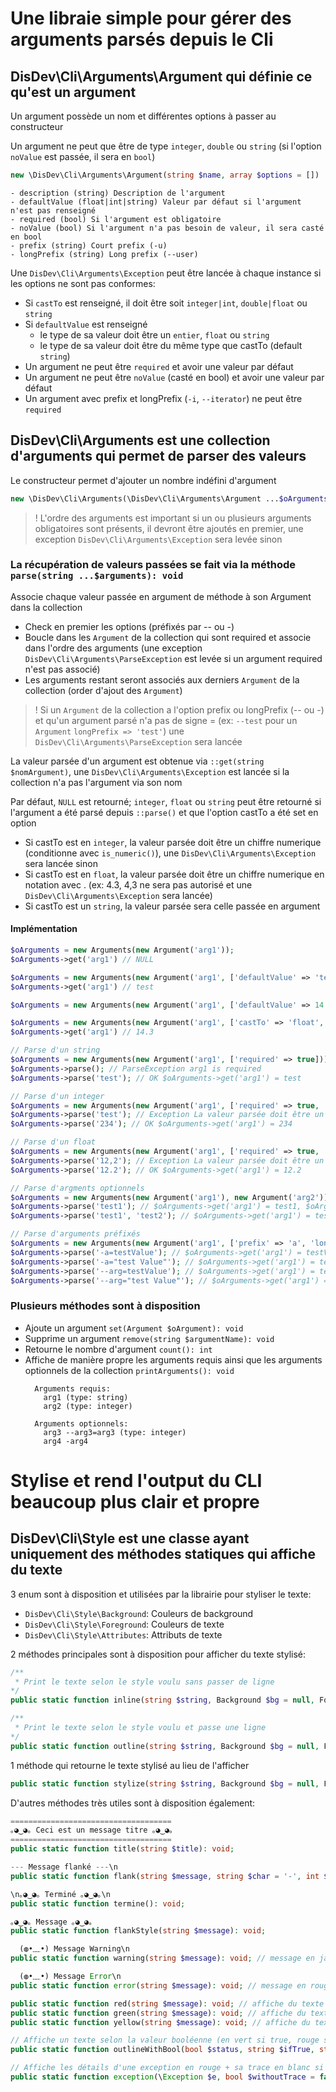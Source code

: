 # Une libraie simple pour gérer des arguments parsés depuis le Cli

## **DisDev\Cli\Arguments\Argument** qui définie ce qu'est un argument
Un argument possède un nom et différentes options à passer au constructeur

Un argument ne peut que être de type `integer`, `double` ou `string` (si l'option `noValue` est passée, il sera en `bool`)

```php
new \DisDev\Cli\Arguments\Argument(string $name, array $options = [])
```

```
- description (string) Description de l'argument
- defaultValue (float|int|string) Valeur par défaut si l'argument n'est pas renseigné
- required (bool) Si l'argument est obligatoire
- noValue (bool) Si l'argument n'a pas besoin de valeur, il sera casté en bool
- prefix (string) Court prefix (-u)
- longPrefix (string) Long prefix (--user)
```

Une `DisDev\Cli\Arguments\Exception` peut être lancée à chaque instance si les options ne sont pas conformes:

- Si `castTo` est renseigné, il doit être soit `integer|int`, `double|float` ou `string`
- Si `defaultValue` est renseigné
  - le type de sa valeur doit être un `entier`, `float` ou `string`
  - le type de sa valeur doit être du même type que castTo (default `string`)
- Un argument ne peut être `required` et avoir une valeur par défaut
- Un argument ne peut être `noValue` (casté en bool) et avoir une valeur par défaut
- Un argument avec prefix et longPrefix (`-i`, `--iterator`) ne peut être `required`

## **DisDev\Cli\Arguments** est une collection d'arguments qui permet de parser des valeurs

Le constructeur permet d'ajouter un nombre indéfini d'argument

```php
new \DisDev\Cli\Arguments(\DisDev\Cli\Arguments\Argument ...$oArguments)
```

> ! L'ordre des arguments est important si un ou plusieurs arguments obligatoires sont présents, il devront être ajoutés en premier, une exception `DisDev\Cli\Arguments\Exception` sera levée sinon

### La récupération de valeurs passées se fait via la méthode `parse(string ...$arguments): void`
Associe chaque valeur passée en argument de méthode à son Argument dans la collection
- Check en premier les options (préfixés par -- ou -)
- Boucle dans les `Argument` de la collection qui sont required et associe dans l'ordre des arguments (une exception `DisDev\Cli\Arguments\ParseException` est levée si un argument required n'est pas associé)
- Les arguments restant seront associés aux derniers `Argument` de la collection (order d'ajout des `Argument`)

> ! Si un `Argument` de la collection a l'option prefix ou longPrefix (-- ou -) et qu'un argument parsé n'a pas de signe = (ex: `--test` pour un `Argument` `longPrefix => 'test'`) une `DisDev\Cli\Arguments\ParseException` sera lancée

La valeur parsée d'un argument est obtenue via `::get(string $nomArgument)`, une `DisDev\Cli\Arguments\Exception` est lancée si la collection n'a pas l'argument via son nom

Par défaut, `NULL` est retourné; `integer`, `float` ou `string` peut être retourné si l'argument a été parsé depuis `::parse()` et que l'option castTo a été set en option

- Si castTo est en `integer`, la valeur parsée doit être un chiffre numerique (conditionne avec `is_numeric()`), une `DisDev\Cli\Arguments\Exception` sera lancée sinon
- Si castTo est en `float`, la valeur parsée doit être un chiffre numerique en notation avec . (ex: 4.3, 4,3 ne sera pas autorisé et une `DisDev\Cli\Arguments\Exception` sera lancée)
- Si castTo est un `string`, la valeur parsée sera celle passée en argument

#### Implémentation
```php
$oArguments = new Arguments(new Argument('arg1'));
$oArguments->get('arg1') // NULL

$oArguments = new Arguments(new Argument('arg1', ['defaultValue' => 'test']));
$oArguments->get('arg1') // test

$oArguments = new Arguments(new Argument('arg1', ['defaultValue' => 14.3])); // Exception defaultValue doit être de type string

$oArguments = new Arguments(new Argument('arg1', ['castTo' => 'float', 'defaultValue' => 14.3])); // correct
$oArguments->get('arg1') // 14.3

// Parse d'un string
$oArguments = new Arguments(new Argument('arg1', ['required' => true]));
$oArguments->parse(); // ParseException arg1 is required
$oArguments->parse('test'); // OK $oArguments->get('arg1') = test

// Parse d'un integer
$oArguments = new Arguments(new Argument('arg1', ['required' => true, 'castTo' => 'integer']));
$oArguments->parse('test'); // Exception La valeur parsée doit être un nombre
$oArguments->parse('234'); // OK $oArguments->get('arg1') = 234

// Parse d'un float
$oArguments = new Arguments(new Argument('arg1', ['required' => true, 'castTo' => 'float']));
$oArguments->parse('12,2'); // Exception La valeur parsée doit être un nombre avec un dot en délimiteur
$oArguments->parse('12.2'); // OK $oArguments->get('arg1') = 12.2

// Parse d'argments optionnels
$oArguments = new Arguments(new Argument('arg1'), new Argument('arg2'));
$oArguments->parse('test1'); // $oArguments->get('arg1') = test1, $oArguments->get('arg1') = NULL
$oArguments->parse('test1', 'test2'); // $oArguments->get('arg1') = test1, $oArguments->get('arg1') = test2

// Parse d'arguments préfixés
$oArguments = new Arguments(new Argument('arg1', ['prefix' => 'a', 'longPrefix' => 'arg']));
$oArguments->parse('-a=testValue'); // $oArguments->get('arg1') = testValue
$oArguments->parse('-a="test Value"'); // $oArguments->get('arg1') = test Value
$oArguments->parse('--arg=testValue'); // $oArguments->get('arg1') = testValue
$oArguments->parse('--arg="test Value"'); // $oArguments->get('arg1') = test Value
```

### Plusieurs méthodes sont à disposition

- Ajoute un argument `set(Argument $oArgument): void`
- Supprime un argument `remove(string $argumentName): void`
- Retourne le nombre d'argument `count(): int`
- Affiche de manière propre les arguments requis ainsi que les arguments optionnels de la collection `printArguments(): void`
  ```
    Arguments requis:
      arg1 (type: string)
      arg2 (type: integer)

    Arguments optionnels:
      arg3 --arg3=arg3 (type: integer)
      arg4 -arg4
  ```

# Stylise et rend l'output du CLI beaucoup plus clair et propre

## **DisDev\Cli\Style** est une classe ayant uniquement des méthodes statiques qui affiche du texte

3 enum sont à disposition et utilisées par la librairie pour styliser le texte:

- `DisDev\Cli\Style\Background`: Couleurs de background
- `DisDev\Cli\Style\Foreground`: Couleurs de texte
- `DisDev\Cli\Style\Attributes`: Attributs de texte

2 méthodes principales sont à disposition pour afficher du texte stylisé:
```php
/**
 * Print le texte selon le style voulu sans passer de ligne
*/
public static function inline(string $string, Background $bg = null, Foreground $fg = null, Attribute $at = null): void;

/**
 * Print le texte selon le style voulu et passe une ligne
*/
public static function outline(string $string, Background $bg = null, Foreground $fg = null, Attribute $at = null): void;
```

1 méthode qui retourne le texte stylisé au lieu de l'afficher
```php
public static function stylize(string $string, Background $bg = null, Foreground $fg = null, Attribute $at = null): string;
```

D'autres méthodes très utiles sont à disposition également:

```php
====================================
｡◕‿◕｡ Ceci est un message titre ｡◕‿◕｡
====================================
public static function title(string $title): void;

--- Message flanké ---\n
public static function flank(string $message, string $char = '-', int $length = 3): void;

\n｡◕‿◕｡ Terminé ｡◕‿◕｡\n
public static function termine(): void;

｡◕‿◕｡ Message ｡◕‿◕｡
public static function flankStyle(string $message): void;

  (◍•﹏•) Message Warning\n
public static function warning(string $message): void; // message en jaune

  (◍•﹏•) Message Error\n
public static function error(string $message): void; // message en rouge

public static function red(string $message): void; // affiche du texte en rouge et passe une ligne
public static function green(string $message): void; // affiche du texte en vert et passe une ligne
public static function yellow(string $message): void; // affiche du texte en jaune et passe une ligne

// Affiche un texte selon la valeur booléenne (en vert si true, rouge si false) de $status et passe une ligne
public static function outlineWithBool(bool $status, string $ifTrue, string $ifFalse, string $toPrecede = ''): void;

// Affiche les détails d'une exception en rouge + sa trace en blanc si voulu
public static function exception(\Exception $e, bool $withoutTrace = false): void;
```